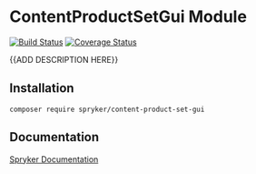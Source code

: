 # ContentProductSetGui Module
[![Build Status](https://travis-ci.org/spryker/content-product-set-gui.svg)](https://travis-ci.org/spryker/content-product-set-gui)
[![Coverage Status](https://coveralls.io/repos/github/spryker/content-product-set-gui/badge.svg)](https://coveralls.io/github/spryker/content-product-set-gui)

{{ADD DESCRIPTION HERE}}

## Installation

```
composer require spryker/content-product-set-gui
```

## Documentation

[Spryker Documentation](https://documentation.spryker.com/module_guide/overview.htm)
